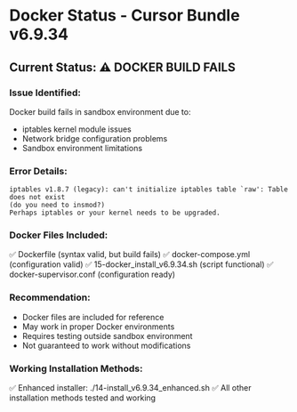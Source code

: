 # Docker Status - Cursor Bundle v6.9.34

## Current Status: ⚠️ DOCKER BUILD FAILS

### Issue Identified:
Docker build fails in sandbox environment due to:
- iptables kernel module issues
- Network bridge configuration problems
- Sandbox environment limitations

### Error Details:
```
iptables v1.8.7 (legacy): can't initialize iptables table `raw': Table does not exist
(do you need to insmod?)
Perhaps iptables or your kernel needs to be upgraded.
```

### Docker Files Included:
✅ Dockerfile (syntax valid, but build fails)
✅ docker-compose.yml (configuration valid)
✅ 15-docker_install_v6.9.34.sh (script functional)
✅ docker-supervisor.conf (configuration ready)

### Recommendation:
- Docker files are included for reference
- May work in proper Docker environments
- Requires testing outside sandbox environment
- Not guaranteed to work without modifications

### Working Installation Methods:
✅ Enhanced installer: ./14-install_v6.9.34_enhanced.sh
✅ All other installation methods tested and working
